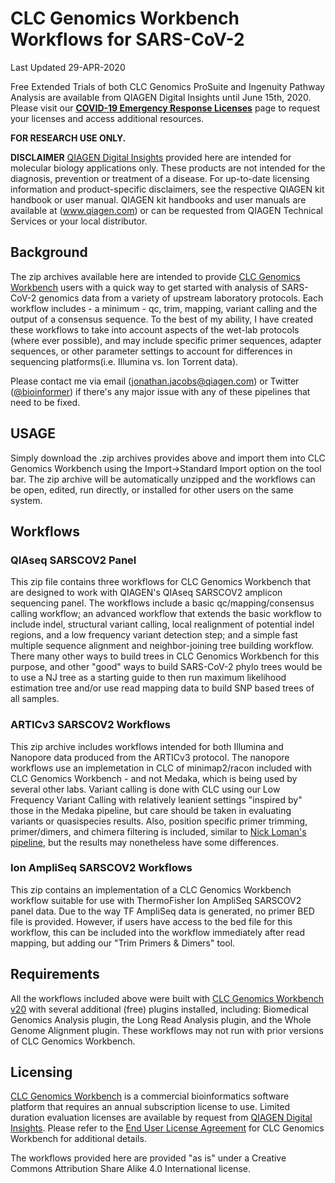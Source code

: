 # **CLC Genomics Workbench Workflows for SARS-CoV-2**

Last Updated 29-APR-2020

Free Extended Trials of both CLC Genomics ProSuite and Ingenuity Pathway Analysis are available from QIAGEN Digital Insights until June 15th, 2020. Please visit our **[COVID-19 Emergency Response Licenses](https://go.qiagen.com/QDI-COVID19)** page to request your licenses and access additional resources. 

**FOR RESEARCH USE ONLY.**

**DISCLAIMER** [QIAGEN Digital Insights](https://https://digitalinsights.qiagen.com/) provided here are intended for molecular biology applications only. These products are not intended for the diagnosis, prevention or treatment of a disease. For up-to-date licensing information and product-specific disclaimers, see the respective QIAGEN kit handbook or user manual. QIAGEN kit handbooks and user manuals are available at (www.qiagen.com) or can be requested from QIAGEN Technical Services or your local distributor.


## **Background**
The zip archives available here are intended to provide [CLC Genomics Workbench](https://digitalinsights.qiagen.com/products-overview/discovery-insights-portfolio/analysis-and-visualization/qiagen-clc-genomics-workbench/) users with a quick way to get started with analysis of SARS-CoV-2 genomics data from a variety of upstream laboratory protocols. Each workflow includes - a minimum - qc, trim, mapping, variant calling and the output of a consensus sequence. To the best of my ability, I have created these workflows to take into account aspects of the wet-lab protocols \(where ever possible), and may include specific primer sequences, adapter sequences, or other parameter settings to account for differences in sequencing platforms\(i.e. Illumina vs. Ion Torrent data).  

Please contact me via email \(jonathan.jacobs@qiagen.com) or Twitter \([\@bioinformer](https://twitter.com/bioinformer)) if there's any major issue with any of these pipelines that need to be fixed.

## USAGE
Simply download the .zip archives provides above and import them into CLC Genomics Workbench using the Import->Standard Import option on the tool bar. The zip archive will be automatically unzipped and the workflows can be open, edited, run directly, or installed for other users on the same system.

## Workflows
### QIAseq SARSCOV2 Panel 
This zip file contains three workflows for CLC Genomics Workbench that are designed to work with QIAGEN's QIAseq SARSCOV2 amplicon sequencing panel. The workflows include a basic qc/mapping/consensus calling workflow; an advanced workflow that extends the basic workflow to include indel, structural variant calling, local realignment of potential indel regions, and a low frequency variant detection step; and a simple fast multiple sequence alignment and neighbor-joining tree building workflow. There many other ways to build trees in CLC Genomics Workbench for this purpose, and other "good" ways to build SARS-CoV-2 phylo trees would be to use a NJ tree as a starting guide to then run maximum likelihood estimation tree and/or use read mapping data to build SNP based trees of all samples. 

### ARTICv3 SARSCOV2 Workflows
This zip archive includes workflows intended for both Illumina and Nanopore data produced from the ARTICv3 protocol. The nanopore workflows use an implemetation in CLC of minimap2/racon included with CLC Genomics Workbench - and not Medaka, which is being used by several other labs. Variant calling is done with CLC using our Low Frequency Variant Calling with relatively leanient settings "inspired by" those in the  Medaka pipeline, but care should be taken in evaluating variants or quasispecies results. Also, position specific primer trimming, primer/dimers, and chimera filtering is included, similar to [Nick Loman's pipeline](https://artic.network/ncov-2019), but the results may nonetheless have some differences. 

### Ion AmpliSeq SARSCOV2 Workflows
This zip contains an implementation of a CLC Genomics Workbench workflow suitable for use with ThermoFisher Ion AmpliSeq SARSCOV2 panel data. Due to the way TF AmpliSeq data is generated, no primer BED file is provided. However, if users have access to the bed file for this workflow, this can be included into the workflow immediately after read mapping, but adding our "Trim Primers & Dimers" tool. 

## Requirements
All the workflows included above were built with [CLC Genomics Workbench v20](https://digitalinsights.qiagen.com/products-overview/discovery-insights-portfolio/analysis-and-visualization/qiagen-clc-genomics-workbench/) with several additional \(free) plugins installed, including:  Biomedical Genomics Analysis plugin, the Long Read Analysis plugin, and the Whole Genome Alignment plugin. These workflows may not run with prior versions of CLC Genomics Workbench.

## Licensing
[CLC Genomics Workbench](https://digitalinsights.qiagen.com/products-overview/discovery-insights-portfolio/analysis-and-visualization/qiagen-clc-genomics-workbench/) is a commercial bioinformatics software platform that requires an annual subscription license to use. Limited duration evaluation licenses are available by request from [QIAGEN Digital Insights](https://digitalinsights.qiagen.com/products-overview/discovery-insights-portfolio/analysis-and-visualization/qiagen-clc-genomics-workbench/). Please refer to the [End User License Agreement](https://digitalinsights.qiagen.com/eula/) for CLC Genomics Workbench for additional details.

The workflows provided here are provided "as is" under a Creative Commons Attribution Share Alike 4.0 International license.